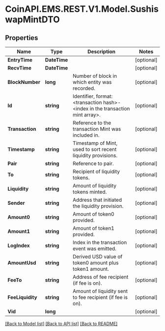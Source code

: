 
# CoinAPI.EMS.REST.V1.Model.SushiswapMintDTO

## Properties

Name | Type | Description | Notes
------------ | ------------- | ------------- | -------------
**EntryTime** | **DateTime** |  | [optional] 
**RecvTime** | **DateTime** |  | [optional] 
**BlockNumber** | **long** | Number of block in which entity was recorded. | [optional] 
**Id** | **string** | Identifier, format: &lt;transaction hash&gt;-&lt;index in the transaction mint array&gt;. | [optional] 
**Transaction** | **string** | Reference to the transaction Mint was included in. | [optional] 
**Timestamp** | **string** | Timestamp of Mint, used to sort recent liquidity provisions. | [optional] 
**Pair** | **string** | Reference to pair. | [optional] 
**To** | **string** | Recipient of liquidity tokens. | [optional] 
**Liquidity** | **string** | Amount of liquidity tokens minted. | [optional] 
**Sender** | **string** | Address that initiated the liquidity provision. | [optional] 
**Amount0** | **string** | Amount of token0 provided. | [optional] 
**Amount1** | **string** | Amount of token1 provided. | [optional] 
**LogIndex** | **string** | Index in the transaction event was emitted. | [optional] 
**AmountUsd** | **string** | Derived USD value of token0 amount plus token1 amount. | [optional] 
**FeeTo** | **string** | Address of fee recipient (if fee is on). | [optional] 
**FeeLiquidity** | **string** | Amount of liquidity sent to fee recipient (if fee is on). | [optional] 
**Vid** | **long** |  | [optional] 

[[Back to Model list]](../README.md#documentation-for-models)
[[Back to API list]](../README.md#documentation-for-api-endpoints)
[[Back to README]](../README.md)

